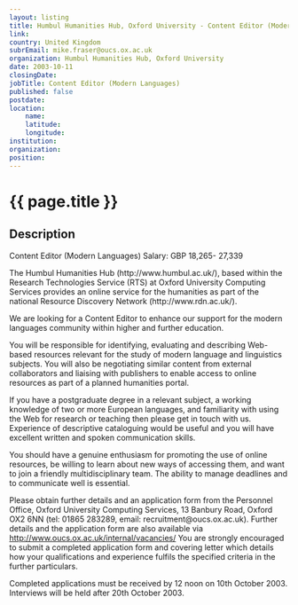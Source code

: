 ```yaml
---
layout: listing
title: Humbul Humanities Hub, Oxford University - Content Editor (Modern Languages)
link:
country: United Kingdom
subrEmail: mike.fraser@oucs.ox.ac.uk
organization: Humbul Humanities Hub, Oxford University 
date: 2003-10-11
closingDate: 
jobTitle: Content Editor (Modern Languages)
published: false
postdate:
location:
    name: 
    latitude: 
    longitude: 
institution: 
organization: 
position: 
--- 
```



# {{ page.title }}

## Description



<p>Content Editor (Modern Languages)
Salary: GBP 18,265- 27,339</p>

<p>The Humbul Humanities Hub (http://www.humbul.ac.uk/), based within the
Research Technologies Service (RTS) at Oxford University Computing
Services provides an online service for the humanities as part of the
national Resource Discovery Network (http://www.rdn.ac.uk/).</p>

<p>We are looking for a Content Editor to enhance our support for the modern
languages community within higher and further education.</p>

<p>You will be responsible for identifying, evaluating and describing
Web-based resources relevant for the study of modern language and
linguistics subjects. You will also be negotiating similar content from
external collaborators and liaising with publishers to enable access to
online resources as part of a planned humanities portal.</p>

<p>If you have a postgraduate degree in a relevant subject, a working
knowledge of two or more European languages, and familiarity with using
the Web for research or teaching then please get in touch with us.
Experience of descriptive cataloguing would be useful and you will have
excellent written and spoken communication skills.</p>

<p>You should have a genuine enthusiasm for promoting the use of online
resources, be willing to learn about new ways of accessing them, and want
to join a friendly multidisciplinary team. The ability to manage deadlines
and to communicate well is essential.</p>

<p>Please obtain further details and an application form from the Personnel
Office, Oxford University Computing Services, 13 Banbury Road, Oxford OX2
6NN (tel: 01865 283289, email: recruitment@oucs.ox.ac.uk). Further details
and the application form are also available via
<a href="http://www.oucs.ox.ac.uk/internal/vacancies/">http://www.oucs.ox.ac.uk/internal/vacancies/</a> You are strongly encouraged
to submit a completed application form and covering letter which details
how your qualifications and experience fulfils the specified criteria in
the further particulars.</p>

<p>Completed applications must be received by 12 noon on 10th October 2003.
Interviews will be held after 20th October 2003.
</p>

